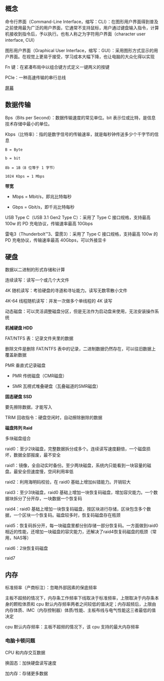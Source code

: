 
## 概念

命令行界面（Command-Line Interface，缩写：CLI）：在图形用户界面得到普及之前使用最为广泛的用户界面，它通常不支持鼠标，用户通过键盘输入指令，计算机接收到指令后，予以执行。也有人称之为字符用户界面（character user interface, CUI）

图形用户界面（Graphical User Interface，缩写：GUI）：采用图形方式显示的用户界面。在视觉上更易于接受，学习成本大幅下降，也让电脑的大众化得以实现

Fn 键：在紧凑布局中以组合键方式定义一键两义的按键

PCIe：一种高速传输的串行总线

[屏幕](https://github.com/xin113726/computer/issues/1)

## 数据传输

Bps（Bits per Second）：数据传输速度的常见单位。bit 表示位或比特，是信息技术存储中最小的单位。

Kbps（比特率）：指的是数字信号的传输速率，就是每秒钟传送多少个千字节的信息

```
B = Byte

b = bit

8b = 1B（8 位等于 1 字节）

1024 Kbps = 1 Mbps
```

**带宽**

- Mbps = Mbit/s，即兆比特每秒

- Gbps = Gbit/s，即千兆比特每秒

USB Type C（USB 3.1 Gen2 Type C）：采用了 Type C 接口规格，支持最高 100w 的 PD 充电协议，传输速率最高 10Gbps

雷电3（Thunderbolt™3、雷雳3）：采用了 Type C 接口规格，支持最高 100w 的 PD 充电协议，传输速率最高 40Gbps，可以外接显卡

## 硬盘

数据以二进制的形式存储和计算

连续读写：读写一个或几个大文件

4K 随机读写：考验硬盘的寻道和寻址能力。读写无数零散小文件

4K-64 线程随机读写：并发一次做多个单线程的 4K 读写

动态磁盘：可以灵活调整磁盘分区，但是无法作为启动盘来使用，无法安装操作系统

**机械硬盘 HDD**

FAT/NTFS 表：记录文件夹里的数据

删除文件是删除 FAT/NTFS 表中的记录，二进制数据仍然存在，可以往旧数据上覆盖新数据

PMR 垂直式记录磁盘

- PMR 传统磁盘（CMR磁盘）

- SMR 瓦楞式堆叠硬盘（瓦叠磁道的SMR磁盘）

**固态硬盘 SSD**

要先擦除数据，才能写入

TRIM 回收指令：硬盘空闲时，自动擦除删除的数据

**磁盘阵列 Raid**

多块磁盘组合

raid0：至少2块磁盘，完整数据拆分成多个。连续读写速度翻倍，一个磁盘损坏，数据全部报废，最不安全

raid1：镜像，全自动实时备份。至少两块磁盘，系统内只能看到一块容量的磁盘。最安全但速度慢，空间利用率低

raid2：利用海明码校验，在 raid0 基础上增加纠错能力。开销较大

raid3：至少3块磁盘，raid0 基础上增加一块恢复码磁盘，增加容灾能力。一个数据块拆分了分开存，一块数据一个恢复码

raid4：raid0 基础上增加一块恢复码磁盘，按区块进行存储，区块包含多个数据，一个区块一个恢复码。磁盘较多时，恢复码磁盘存在瓶颈

raid5：恢复码拆分开，每一块磁盘里都分别存储一部分恢复码。一方面做到raid0相近的性能，还增加一块磁盘的容灾能力，还解决了raid4恢复码磁盘的瓶颈（常用，NAS等）

raid6：2块恢复码磁盘

raid7

## 内存

标准频率（产商标注）：忽略外部因素的保底频率

主板不超频的情况下，内存条工作频率下线取决于标准频率，上限取决于内存条本身的颗粒体质和 cpu 默认内存频率两者之间较低的值决定；内存超频后，上限由内存体质、IMC（内存控制器）体质/性能、主板布线与电气性能这三者最低的值决定

cpu 默认内存频率：主板不超频的情况下，该 cpu 支持的最大内存频率

### 电脑卡顿问题

CPU 和内存交互数据

换固态：加快硬盘读写速度

加内存：存储更多数据
